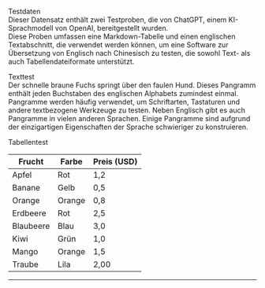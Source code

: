 Testdaten  
Dieser Datensatz enthält zwei Testproben, die von ChatGPT, einem KI-Sprachmodell von OpenAI, bereitgestellt wurden.  
Diese Proben umfassen eine Markdown-Tabelle und einen englischen Textabschnitt, die verwendet werden können, um eine Software zur Übersetzung von Englisch nach Chinesisch zu testen, die sowohl Text- als auch Tabellendateiformate unterstützt.  

Texttest  
Der schnelle braune Fuchs springt über den faulen Hund. Dieses Pangramm enthält jeden Buchstaben des englischen Alphabets zumindest einmal. Pangramme werden häufig verwendet, um Schriftarten, Tastaturen und andere textbezogene Werkzeuge zu testen. Neben Englisch gibt es auch Pangramme in vielen anderen Sprachen. Einige Pangramme sind aufgrund der einzigartigen Eigenschaften der Sprache schwieriger zu konstruieren.  

Tabellentest 

| Frucht | Farbe | Preis (USD) |
| --- | --- | --- |
| Apfel | Rot | 1,2 |
| Banane | Gelb | 0,5 |
| Orange | Orange | 0,8 |
| Erdbeere | Rot | 2,5 |
| Blaubeere | Blau | 3,0 |
| Kiwi | Grün | 1,0 |
| Mango | Orange | 1,5 |
| Traube | Lila | 2,00 |

---

